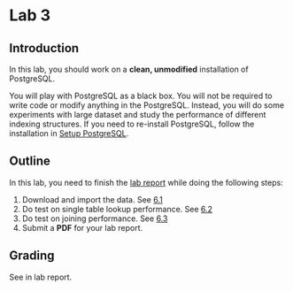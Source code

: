 # Lab 3

## Introduction

In this lab, you should work on a **clean, unmodified** installation of PostgreSQL.

You will play with PostgreSQL as a black box. You will not be required to write code or modify anything in the PostgreSQL. Instead, you will do some experiments with large dataset and study the performance of different indexing structures. If you need to re-install PostgreSQL, follow the installation in [Setup PostgreSQL](./setup.md).

## Outline
In this lab, you need to finish the [lab report](https://canvas.umn.edu/courses/291023/files/28057621) while doing the following steps:
1. Download and import the data. See [6.1](./lab3-1.md)
2. Do test on single table lookup performance. See [6.2](./lab3-2.md)
3. Do test on joining performance. See [6.3](./lab3-3.md)
4. Submit a **PDF** for your lab report. 

## Grading
See in lab report. 